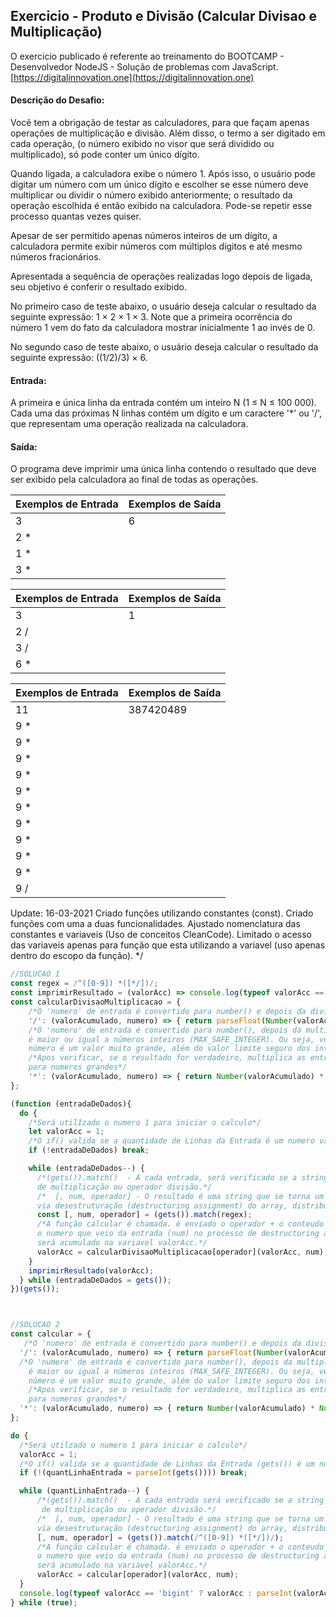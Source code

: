 ## Exercicio - Produto e Divisão (Calcular Divisao e Multiplicação)

O exercicio publicado é referente ao treinamento do BOOTCAMP - Desenvolvedor NodeJS -  Solução de problemas com JavaScript. [https://digitalinnovation.one](https://digitalinnovation.one)


#### Descrição do Desafio:

Você tem a obrigação de testar as calculadores, para que façam apenas operações de multiplicação e divisão. Além disso, o termo a ser digitado em cada operação, (o número exibido no visor que será dividido ou multiplicado), só pode conter um único dígito.

Quando ligada, a calculadora exibe o número 1. Após isso, o usuário pode digitar um número com um único dígito e escolher se esse número deve multiplicar ou dividir o número exibido anteriormente; o resultado da operação escolhida é então exibido na calculadora. Pode-se repetir esse processo quantas vezes quiser.

Apesar de ser permitido apenas números inteiros de um dígito, a calculadora permite exibir números com múltiplos dígitos e até mesmo números fracionários.

Apresentada a sequência de operações realizadas logo depois de ligada, seu objetivo é conferir o resultado exibido.

No primeiro caso de teste abaixo, o usuário deseja calcular o resultado da seguinte expressão: 1 × 2 × 1 × 3. Note que a primeira ocorrência do número 1 vem do fato da calculadora mostrar inicialmente 1 ao invés de 0.

No segundo caso de teste abaixo, o usuário deseja calcular o resultado da seguinte expressão: ((1/2)/3) × 6.


#### Entrada:

A primeira e única linha da entrada contém um inteiro N (1 ≤ N ≤ 100 000). Cada uma das próximas N linhas contém um dígito e um caractere '*' ou '/', que representam uma operação realizada na calculadora.

#### Saída:

O programa deve imprimir uma única linha contendo o resultado que deve ser exibido pela calculadora ao final de todas as operações.

Exemplos de Entrada  | Exemplos de Saída
------------- | -------------
3 | 6
2 * |
1 * |
3 * |

Exemplos de Entrada  | Exemplos de Saída
------------- | -------------
3 | 1
2 / |  
3 / | 
6 * | 

Exemplos de Entrada  | Exemplos de Saída
------------- | -------------
11 | 387420489
9 * | 
9 * | 
9 * | 
9 * |
9 * |
9 * |
9 * |
9 * |
9 * |
9 * |
9 / |


Update:
16-03-2021 Criado funções utilizando constantes (const). Criado funções com uma a duas funcionalidades. Ajustado nomenclatura das constantes e variaveis (Uso de conceitos CleanCode). Limitado o acesso das variaveis apenas para função que esta utilizando a variavel (uso apenas dentro do escopo da função). */


```javascript
//SOLUCAO 1
const regex = /^([0-9]) *([*/])/;
const imprimirResultado = (valorAcc) => console.log(typeof valorAcc == 'bigint' ? valorAcc : parseInt(valorAcc));
const calcularDivisaoMultiplicacao = {
    /*O 'numero' de entrada é convertido para number() e depois da divisão retorna um valor float (parseFloat())*/
    '/': (valorAcumulado, numero) => { return parseFloat(Number(valorAcumulado) / Number(numero)); },
    /*O 'numero' de entrada é convertido para number(), depois da multiplicaçao, verifica se o resultado
    é maior ou igual a números inteiros (MAX_SAFE_INTEGER). Ou seja, verifica de maneira segura, se o 
    número é um valor muito grande, além do valor limite seguro dos inteiros. */
    /*Apos verificar, se o resultado for verdadeiro, multiplica as entradas usando o BigInt(), utilizado
    para numeros grandes*/
    '*': (valorAcumulado, numero) => { return Number(valorAcumulado) * Number(numero) >= Number.MAX_SAFE_INTEGER ? BigInt(valorAcumulado) * BigInt(numero) : valorAcumulado * numero; }
};

(function (entradaDeDados){
  do {
    /*Será utilIzado o numero 1 para iniciar o calculo*/
    let valorAcc = 1;
    /*O if() valida se a quantidade de Linhas da Entrada é um numero valido*/
    if (!entradaDeDados) break;

    while (entradaDeDados--) {
      /*(gets()).match()  - A cada entrada, será verificado se a string tem apenas numeros + operador
      de multiplicação ou operador divisão.*/
      /*  [, num, operador] - O resultado é uma string que se torna um array. Então é feito atribuição 
      via desestruturação (destructuring assignment) do array, distribuindo os valores do array nas constantes*/
      const [, num, operador] = (gets()).match(regex);
      /*A função calcular é chamada. è enviado o operador + o conteudo da variavel valorAcc + 
      o numero que veio da entrada (num) no processo de destructuring assignment . O retorno 
      será acumulado na variavel valorAcc.*/
      valorAcc = calcularDivisaoMultiplicacao[operador](valorAcc, num);
    }
    imprimirResultado(valorAcc);    
  } while (entradaDeDados = gets());
})(gets());



//SOLUCAO 2
const calcular = {
   /*O 'numero' de entrada é convertido para number() e depois da divisão retorna um valor float (parseFloat())*/
  '/': (valorAcumulado, numero) => { return parseFloat(Number(valorAcumulado) / Number(numero)); },
  /*O 'numero' de entrada é convertido para number(), depois da multiplicaçao, verifica se o resultado
    é maior ou igual a números inteiros (MAX_SAFE_INTEGER). Ou seja, verifica de maneira segura, se o 
    número é um valor muito grande, além do valor limite seguro dos inteiros. */
    /*Apos verificar, se o resultado for verdadeiro, multiplica as entradas usando o BigInt(), utilizado
    para numeros grandes*/
  '*': (valorAcumulado, numero) => { return Number(valorAcumulado) * Number(numero) >= Number.MAX_SAFE_INTEGER ? BigInt(valorAcumulado) * BigInt(numero) : valorAcumulado * numero; }
};

do {
  /*Será utilzado o numero 1 para iniciar o calculo*/
  valorAcc = 1;
  /*O if() valida se a quantidade de Linhas da Entrada (gets()) é um numero valido*/
  if (!(quantLinhaEntrada = parseInt(gets()))) break;

  while (quantLinhaEntrada--) {
      /*(gets()).match()  - A cada entrada será verificado se a string tem apenas numeros + operador
       de multiplicação ou operador divisão.*/
      /*  [, num, operador] - O resultado é uma string que se torna um array. Então é feito atribuição 
      via desestruturação (destructuring assignment) do array, distribuindo os valores do array nas variaveis*/
      [, num, operador] = (gets()).match(/^([0-9]) *([*/])/);
      /*A função calcular é chamada. è enviado o operador + o conteudo da variavel valorAcc + 
      o numero que veio da entrada (num) no processo de destructuring assignment . O retorno 
      será acumulado na variavel valorAcc.*/
      valorAcc = calcular[operador](valorAcc, num);
  }
  console.log(typeof valorAcc == 'bigint' ? valorAcc : parseInt(valorAcc));
} while (true);
```

